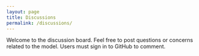 ```yaml
---
layout: page
title: Discussions
permalink: /discussions/
---
```


Welcome to the discussion board. Feel free to post questions or concerns related to the model. Users must sign in to GitHub to comment.

<script src="https://utteranc.es/client.js"
        repo="UtahMUG/utahmug-website"
        issue-term="title"
        theme="boxy-light"
        crossorigin="anonymous"
        async>
</script>